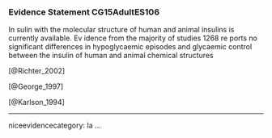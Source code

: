 ### Evidence Statement CG15AdultES106
In sulin with the molecular structure of human and animal insulins is currently available. Ev idence from the majority of studies 1268 re ports no significant differences in hypoglycaemic episodes and glycaemic control between the insulin of human and animal chemical structures

[@Richter_2002]

[@George_1997]

[@Karlson_1994]

---
niceevidencecategory: Ia
...



